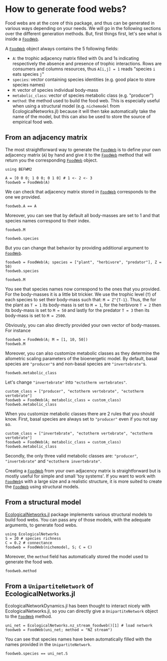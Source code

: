 # How to generate food webs?

Food webs are at the core of this package,
and thus can be generated in various ways depending on your needs.
We will go in the following sections over the different generation methods.
But, first things first, let's see what is inside a [`FoodWeb`](@ref).

A [`FoodWeb`](@ref) object always contains the 5 following fields:

  - `A`: the trophic adjacency matrix filled with 0s and 1s
    indicating respectively the absence and presence of trophic interactions.
    Rows are consumers and columns resources,
    thus `A[i,j] = 1` reads "species `i` eats species `j`"
  - `species`: vector containing species identities (e.g. good place to store species names)
  - `M`: vector of species individual body-mass
  - `metabolic_class`: vector of species metabolic class (e.g. "producer")
  - `method`: the method used to build the food web.
    This is especially useful when using a structural model
    (e.g. `nichemodel` from EcologicalNetworks.jl)
    because it will then take automatically take the name of the model,
    but this can also be used to store the source of empirical food web.

## From an adjacency matrix

The most straightforward way to generate the [`FoodWeb`](@ref) is to
define your own adjacency matrix (`A`) by hand
and give it to the [`FoodWeb`](@ref) method
that will return you the corresponding [`FoodWeb`](@ref) object.

```@setup befwm2
using BEFWM2
```

```@example befwm2
A = [0 0 0; 1 0 0; 0 1 0] # 1 <- 2 <- 3
foodweb = FoodWeb(A)
```

We can check that adjacency matrix stored in [`FoodWeb`](@ref)
corresponds to the one we provided.

```@example befwm2
foodweb.A == A
```

Moreover, you can see that by default all body-masses are set to 1
and that species names correspond to their index.

```@example befwm2
foodweb.M
```

```@example befwm2
foodweb.species
```

But you can change that behavior
by providing additional argument to [`FoodWeb`](@ref).

```@example befwm2
foodweb = FoodWeb(A; species = ["plant", "herbivore", "predator"], Z = 50)
foodweb.species
```

```@example befwm2
foodweb.M
```

You see that species names now correspond to the ones that you provided.
For the body-masses it is a little bit trickier.
We use the trophic level (``T``) of each species to set their body-mass such that:
``M = Z^{T-1}``.
Thus, the for the plant as ``T = 1`` its body-mass is set to ``M = 1``,
for the herbivore ``T = 2`` then its body-mass is set to ``M = 50``
and lastly for the predator ``T = 3`` then its body-mass is set to ``M = 2500``.

Obviously, you can also directly provided your own vector of body-masses.
For instance

```@example befwm2
foodweb = FoodWeb(A; M = [1, 10, 50])
foodweb.M
```

Moreover, you can also customize metabolic classes
as they determine the allometric scaling parameters of the bioenergetic model.
By default, basal species are `"producer"`s
and non-basal species are `"invertebrate"`s.

```@example befwm2
foodweb.metabolic_class
```

Let's change `"invertebrate"` into `"ectotherm vertebrates"`.

```@example befwm2
custom_class = ["producer", "ectotherm vertebrate", "ectotherm vertebrate"]
foodweb = FoodWeb(A; metabolic_class = custom_class)
foodweb.metabolic_class
```

When you customize metabolic classes there are 2 rules that you should know.
First, basal species are always set to `"producer"` even if you not say so.

```@example befwm2
custom_class = ["invertebrate", "ectotherm vertebrate", "ectotherm vertebrate"]
foodweb = FoodWeb(A; metabolic_class = custom_class)
foodweb.metabolic_class
```

Secondly, the only three valid metabolic classes are:
`"producer"`, `"invertebrate"` and `"ectotherm invertebrate"`.

Creating a [`FoodWeb`](@ref) from your own adjacency matrix is straightforward
but is mostly useful for simple and small 'toy systems'.
If you want to work with [`FoodWeb`](@ref)s with a large size and a realistic structure,
it is more suited to create the [`FoodWeb`](@ref) using structural models.

## From a structural model

[EcologicalNetworks.jl](http://docs.ecojulia.org/EcologicalNetworks.jl/stable/) package
implements various structural models to build food webs.
You can pass any of those models, with the adequate arguments, to generate food webs.

```@example befwm2
using EcologicalNetworks
S = 20 # species richness
C = 0.2 # connectance
foodweb = FoodWeb(nichemodel, S; C = C)
```

Moreover, the `method` field has automatically stored
the model used to generate the food web.

```@example befwm2
foodweb.method
```

## From a `UnipartiteNetwork` of EcologicalNetworks.jl

EcologicalNetworkDynamics.jl has been thought to interact nicely with EcologicalNetworks.jl,
so you can directly give a `UnipartiteNetwork` object to the [`FoodWeb`](@ref) method.

```@example befwm2
uni_net = EcologicalNetworks.nz_stream_foodweb()[1] # load network
foodweb = FoodWeb(uni_net; method = "NZ stream")
```

You can see that species names have been automatically filled
with the names provided in the `UnipartiteNetwork`.

```@example befwm2
foodweb.species == uni_net.S
```
